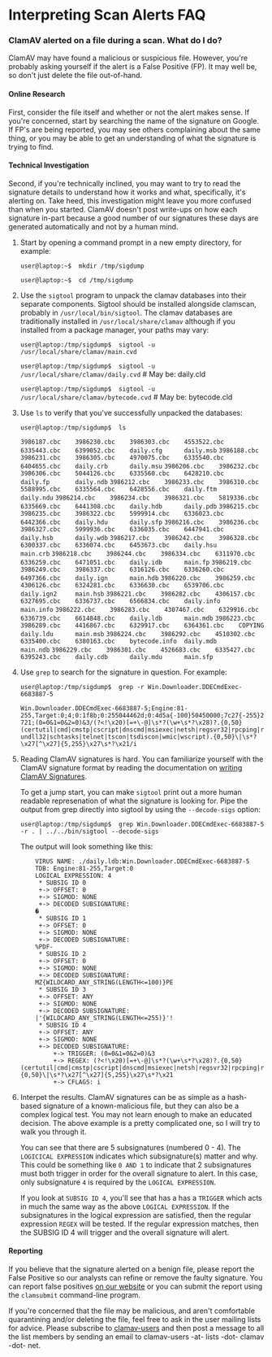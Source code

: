 # Interpreting Scan Alerts FAQ

### ClamAV alerted on a file during a scan.  What do I do?

ClamAV may have found a malicious or suspicious file. However, you're probably asking yourself if the alert is a False Positive (FP). It may well be, so don't just delete the file out-of-hand.

#### Online Research

First, consider the file itself and whether or not the alert makes sense. If you're concerned, start by searching the name of the signature on Google. If FP's are being reported, you may see others complaining about the same thing, or you may be able to get an understanding of what the signature is trying to find.

#### Technical Investigation

Second, if you're technically inclined, you may want to try to read the signature details to understand how it works and what, specifically, it's alerting on. Take heed, this investigation might leave you more confused than when you started. ClamAV doesn't post write-ups on how each signature in-part because a good number of our signatures these days are generated automatically and not by a human mind.

1. Start by opening a command prompt in a new empty directory, for example:

    `user@laptop:~$  mkdir /tmp/sigdump`

    `user@laptop:~$  cd /tmp/sigdump`

2. Use the `sigtool` program to unpack the clamav databases into their separate components.  Sigtool should be installed alongside clamscan, probably in `/usr/local/bin/sigtool`.  The clamav databases are traditionally installed in `/usr/local/share/clamav` although if you installed from a package manager, your paths may vary:

    `user@laptop:/tmp/sigdump$  sigtool -u /usr/local/share/clamav/main.cvd`

    `user@laptop:/tmp/sigdump$  sigtool -u /usr/local/share/clamav/daily.cvd`        # May be: daily.cld

    `user@laptop:/tmp/sigdump$  sigtool -u /usr/local/share/clamav/bytecode.cvd`     # May be: bytecode.cld

3. Use `ls` to verify that you've successfully unpacked the databases:

    `user@laptop:/tmp/sigdump$  ls`

    `3986187.cbc    3986230.cbc    3986303.cbc    4553522.cbc    6335443.cbc    6399052.cbc    daily.cfg      daily.msb`
    `3986188.cbc    3986231.cbc    3986305.cbc    4970075.cbc    6335540.cbc    6404655.cbc    daily.crb      daily.msu`
    `3986206.cbc    3986232.cbc    3986306.cbc    5044126.cbc    6335560.cbc    6428210.cbc    daily.fp       daily.ndb`
    `3986212.cbc    3986233.cbc    3986310.cbc    5588995.cbc    6335564.cbc    6428556.cbc    daily.ftm      daily.ndu`
    `3986214.cbc    3986234.cbc    3986321.cbc    5819336.cbc    6335669.cbc    6441308.cbc    daily.hdb      daily.pdb`
    `3986215.cbc    3986235.cbc    3986322.cbc    5999914.cbc    6336023.cbc    6442366.cbc    daily.hdu      daily.sfp`
    `3986216.cbc    3986236.cbc    3986327.cbc    5999936.cbc    6336035.cbc    6447941.cbc    daily.hsb      daily.wdb`
    `3986217.cbc    3986242.cbc    3986328.cbc    6300337.cbc    6336074.cbc    6453673.cbc    daily.hsu      main.crb`
    `3986218.cbc    3986244.cbc    3986334.cbc    6311970.cbc    6336259.cbc    6471051.cbc    daily.idb      main.fp`
    `3986219.cbc    3986249.cbc    3986337.cbc    6316126.cbc    6336260.cbc    6497366.cbc    daily.ign      main.hdb`
    `3986220.cbc    3986259.cbc    4306126.cbc    6324281.cbc    6336630.cbc    6539706.cbc    daily.ign2     main.hsb`
    `3986221.cbc    3986282.cbc    4306157.cbc    6327695.cbc    6336737.cbc    6566834.cbc    daily.info     main.info`
    `3986222.cbc    3986283.cbc    4307467.cbc    6329916.cbc    6336739.cbc    6614848.cbc    daily.ldb      main.mdb`
    `3986223.cbc    3986289.cbc    4416867.cbc    6329917.cbc    6364361.cbc    COPYING        daily.ldu      main.msb`
    `3986224.cbc    3986292.cbc    4510302.cbc    6335400.cbc    6380163.cbc    bytecode.info  daily.mdb      main.ndb`
    `3986229.cbc    3986301.cbc    4526683.cbc    6335427.cbc    6395243.cbc    daily.cdb      daily.mdu      main.sfp`

4. Use `grep` to search for the signature in question.  For example:

    `user@laptop:/tmp/sigdump$  grep -r Win.Downloader.DDECmdExec-6683887-5`

    `Win.Downloader.DDECmdExec-6683887-5;Engine:81-255,Target:0;4;0:1f8b;0:255044462d;0:4d5a{-100}50450000;7c27{-255}2721;(0=0&1=0&2=0)&3/(?<!\x20)[=+\-@]\s*?(\w+\s*?\x28)?.{0,50}(certutil|cmd|cmstp|cscript|dnscmd|msiexec|netsh|regsvr32|rpcping|rundll32|schtasks|telnet|tscon|tsdiscon|wmic|wscript).{0,50}\|\s*?\x27[^\x27]{5,255}\x27\s*?\x21/i`

5. Reading ClamAV signatures is hard. You can familiarize yourself with the ClamAV signature format by reading the documentation on [writing ClamAV Signatures](https://github.com/Cisco-Talos/clamav-devel/blob/dev/0.101/docs/UserManual/Signatures.md#introduction). 

   To get a jump start, you can make `sigtool` print out a more human readable represenation of what the signature is looking for. Pipe the output from grep directly into sigtool by using the `--decode-sigs` option:

    `user@laptop:/tmp/sigdump$  grep Win.Downloader.DDECmdExec-6683887-5 -r . | ../../bin/sigtool --decode-sigs`

   The output will look something like this:

    ```
        VIRUS NAME: ./daily.ldb:Win.Downloader.DDECmdExec-6683887-5
        TDB: Engine:81-255,Target:0
        LOGICAL EXPRESSION: 4
         * SUBSIG ID 0
         +-> OFFSET: 0
         +-> SIGMOD: NONE
         +-> DECODED SUBSIGNATURE:
        �
         * SUBSIG ID 1
         +-> OFFSET: 0
         +-> SIGMOD: NONE
         +-> DECODED SUBSIGNATURE:
        %PDF-
         * SUBSIG ID 2
         +-> OFFSET: 0
         +-> SIGMOD: NONE
         +-> DECODED SUBSIGNATURE:
        MZ{WILDCARD_ANY_STRING(LENGTH<=100)}PE
         * SUBSIG ID 3
         +-> OFFSET: ANY
         +-> SIGMOD: NONE
         +-> DECODED SUBSIGNATURE:
        |'{WILDCARD_ANY_STRING(LENGTH<=255)}'!
         * SUBSIG ID 4
         +-> OFFSET: ANY
         +-> SIGMOD: NONE
         +-> DECODED SUBSIGNATURE:
             +-> TRIGGER: (0=0&1=0&2=0)&3
             +-> REGEX: (?<!\x20)[=+\-@]\s*?(\w+\s*?\x28)?.{0,50}(certutil|cmd|cmstp|cscript|dnscmd|msiexec|netsh|regsvr32|rpcping|rundll32|schtasks|telnet|tscon|`tsdiscon|wmic|wscript).{0,50}\|\s*?\x27[^\x27]{5,255}\x27\s*?\x21
             +-> CFLAGS: i
    ```

6. Interpet the results. ClamAV signatures can be as simple as a hash-based signature of a known-malicious file, but they can also be a complex logical test. You may not learn enough to make an educated decision. The above example is a pretty complicated one, so I will try to walk you through it.

   You can see that there are 5 subsignatures (numbered 0 - 4). The `LOGICICAL EXPRESSION` indicates which subsignature(s) matter and why. This could be something like `0 AND 1` to indicate that 2 subsignatures must both trigger in order for the overall signature to alert. In this case, only subsignature `4` is required by the `LOGICAL EXPRESSION`.

   If you look at `SUBSIG ID 4`, you'll see that has a has a `TRIGGER` which acts in much the same way as the above `LOGICAL EXPRESSION`.  If the subsignatures in the logical expression are satisfied, then the regular expression `REGEX` will be tested. If the regular expression matches, then the SUBSIG ID 4 will trigger and the overall signature will alert.

#### Reporting

If you believe that the signature alerted on a benign file, please report the False Positive so our analysts can refine or remove the faulty signature. You can report false positives [on our website](https://www.clamav.net/reports/fp) or you can submit the report using the `clamsubmit` command-line program.

If you're concerned that the file may be malicious, and aren't comfortable quarantining and/or deleting the file, feel free to ask in the user mailing lists for advice. Please subscribe to [clamav-users](http://lists.clamav.net/cgi-bin/mailman/listinfo/clamav-users) and then post a message to all the list members by sending an email to clamav-users -at- lists -dot- clamav -dot- net.
